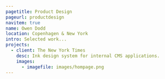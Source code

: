 ```yaml
---
pagetitle: Product Design
pageurl: productdesign
navitem: true
name: Owen Dodd
location: Copenhagen & New York
intro: Selected work...
projects:
  - client: The New York Times
    desc: Ink design system for internal CMS applications.
    images:
      - imagefile: images/hompage.png
---
```

